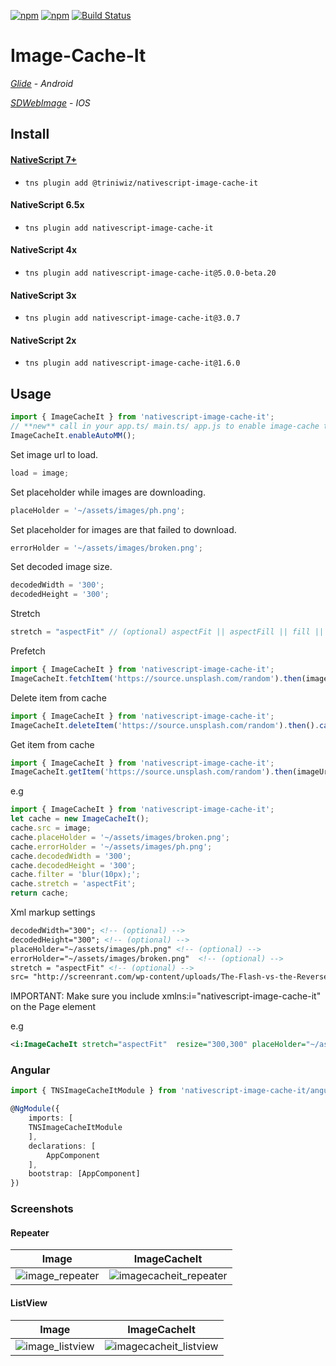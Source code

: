 [![npm](https://img.shields.io/npm/v/nativescript-image-cache-it.svg)](https://www.npmjs.com/package/nativescript-image-cache-it)
[![npm](https://img.shields.io/npm/dt/nativescript-image-cache-it.svg?label=npm%20downloads)](https://www.npmjs.com/package/nativescript-image-cache-it)
[![Build Status](https://travis-ci.org/triniwiz/nativescript-image-cache-it.svg?branch=master)](https://travis-ci.org/triniwiz/nativescript-image-cache-it)

# Image-Cache-It

[_Glide_](https://github.com/bumptech/glide/) - _Android_

[_SDWebImage_](https://github.com/rs/SDWebImage/) - _IOS_

## Install

#### [NativeScript 7+](https://github.com/triniwiz/nativescript-plugins)

* `tns plugin add @triniwiz/nativescript-image-cache-it`


#### NativeScript 6.5x

* `tns plugin add nativescript-image-cache-it`


#### NativeScript 4x

* `tns plugin add nativescript-image-cache-it@5.0.0-beta.20`

#### NativeScript 3x

* `tns plugin add nativescript-image-cache-it@3.0.7`

#### NativeScript 2x

* `tns plugin add nativescript-image-cache-it@1.6.0`

## Usage

```ts
import { ImageCacheIt } from 'nativescript-image-cache-it';
// **new** call in your app.ts/ main.ts/ app.js to enable image-cache to hook into the device's lowmemory events
ImageCacheIt.enableAutoMM();
```

Set image url to load.

```js
load = image;
```

Set placeholder while images are downloading.

```js
placeHolder = '~/assets/images/ph.png';
```

Set placeholder for images are that failed to download.

```js
errorHolder = '~/assets/images/broken.png';
```

Set decoded image size.

```js
decodedWidth = '300';
decodedHeight = '300';
```

Stretch

```js
stretch = "aspectFit" // (optional) aspectFit || aspectFill || fill || none
```

Prefetch
```typescript
import { ImageCacheIt } from 'nativescript-image-cache-it';
ImageCacheIt.fetchItem('https://source.unsplash.com/random').then(imageUrl =>{}).catch();
```

Delete item from cache

```typescript
import { ImageCacheIt } from 'nativescript-image-cache-it';
ImageCacheIt.deleteItem('https://source.unsplash.com/random').then().catch();
```

Get item from cache
```typescript
import { ImageCacheIt } from 'nativescript-image-cache-it';
ImageCacheIt.getItem('https://source.unsplash.com/random').then(imageUrl =>{}).catch();
```
e.g

```ts
import { ImageCacheIt } from 'nativescript-image-cache-it';
let cache = new ImageCacheIt();
cache.src = image;
cache.placeHolder = '~/assets/images/broken.png';
cache.errorHolder = '~/assets/images/ph.png';
cache.decodedWidth = '300';
cache.decodedHeight = '300';
cache.filter = 'blur(10px);';
cache.stretch = 'aspectFit';
return cache;
```

Xml markup settings

```xml
decodedWidth="300"; <!-- (optional) -->
decodedHeight="300"; <!-- (optional) -->
placeHolder="~/assets/images/ph.png" <!-- (optional) -->
errorHolder="~/assets/images/broken.png"  <!-- (optional) -->
stretch = "aspectFit" <!-- (optional) -->
src= "http://screenrant.com/wp-content/uploads/The-Flash-vs-the-Reverse-Flash.jpg" <!-- (required) -->

```

IMPORTANT: Make sure you include xmlns:i="nativescript-image-cache-it" on the Page element

e.g

```xml
<i:ImageCacheIt stretch="aspectFit"  resize="300,300" placeHolder="~/assets/images/ph.png" errorHolder="~/assets/images/broken.png" src="http://screenrant.com/wp-content/uploads/The-Flash-vs-the-Reverse-Flash.jpg"/>
```

### Angular

```ts
import { TNSImageCacheItModule } from 'nativescript-image-cache-it/angular';

@NgModule({
    imports: [
    TNSImageCacheItModule
    ],
    declarations: [
        AppComponent
    ],
    bootstrap: [AppComponent]
})
```
### Screenshots

#### Repeater

| Image                                                      | ImageCacheIt                                                         |
| ---------------------------------------------------------- | -------------------------------------------------------------------- |
| ![image_repeater](screenshots/image_repeater.gif?raw=true) | ![imagecacheit_repeater](screenshots/cache-it_repeater.gif?raw=true) |

#### ListView

| Image                                                       | ImageCacheIt                                                          |
| ----------------------------------------------------------- | --------------------------------------------------------------------- |
| ![image_listview](screenshots/image_list_view.gif?raw=true) | ![imagecacheit_listview](screenshots/cache-it_list_view.gif?raw=true) |
